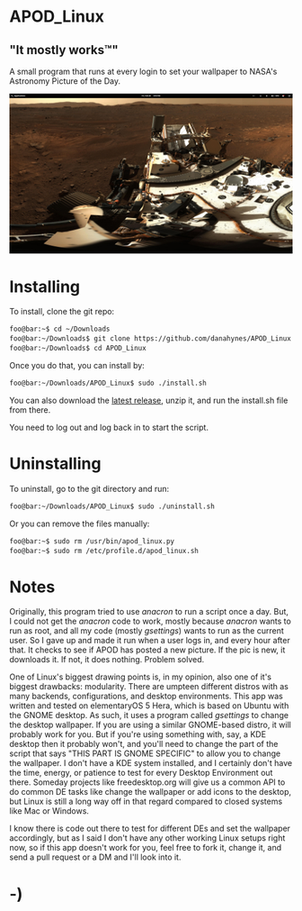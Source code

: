 <!----------------------------------------------------------------------------->
<!-- Filename: README.md                                       /          \  -->
<!-- Project : APOD_Linux                                     |     ()     | -->
<!-- Date    : 02/21/2019                                     |            | -->
<!-- Author  : Dana Hynes                                     |   \____/   | -->
<!-- License : WTFPLv2                                         \          /  -->
<!----------------------------------------------------------------------------->

# APOD_Linux
## "It mostly works™"

A small program that runs at every login to set your wallpaper to NASA's Astronomy Picture of the Day.

![](screenshot.png)

# Installing

To install, clone the git repo:
```bash
foo@bar:~$ cd ~/Downloads
foo@bar:~/Downloads$ git clone https://github.com/danahynes/APOD_Linux
foo@bar:~/Downloads$ cd APOD_Linux
```

Once you do that, you can install by:
```bash
foo@bar:~/Downloads/APOD_Linux$ sudo ./install.sh
```
You can also download the [latest release](http://github.com/danahynes/APOD_Linux/releases/latest), unzip it, and run the install.sh file from there.

You need to log out and log back in to start the script.

# Uninstalling

To uninstall, go to the git directory and run:
```bash
foo@bar:~/Downloads/APOD_Linux$ sudo ./uninstall.sh
```
Or you can remove the files manually:
```bash
foo@bar:~$ sudo rm /usr/bin/apod_linux.py
foo@bar:~$ sudo rm /etc/profile.d/apod_linux.sh
```

# Notes

Originally, this program tried to use *anacron* to run a script once a day. But, I could not get the *anacron* code to work, mostly because *anacron* wants to run as root, and all my code (mostly *gsettings*) wants to run as the current user. So I gave up and made it run when a user logs in, and every hour after that. It checks to see if APOD has posted a new picture. If the pic is new, it downloads it. If not, it does nothing. Problem solved.

One of Linux's biggest drawing points is, in my opinion, also one of it's biggest drawbacks: modularity. There are umpteen different distros with as many backends, configurations, and desktop environments. This app was written and tested on elementaryOS 5 Hera, which is based on Ubuntu with the GNOME desktop. As such, it uses a program called *gsettings* to change the desktop wallpaper. If you are using a similar GNOME-based distro, it will probably work for you. But if you're using something with, say, a KDE desktop then it probably won't, and you'll need to change the part of the script that says "THIS PART IS GNOME SPECIFIC" to allow you to change the wallpaper. I don't have a KDE system installed, and I certainly don't have the time, energy, or patience to test for every Desktop Environment out there. Someday projects like freedesktop.org will give us a common API to do common DE tasks like change the wallpaper or add icons to the desktop, but Linux is still a long way off in that regard compared to closed systems like Mac or Windows.

I know there is code out there to test for different DEs and set the wallpaper accordingly, but as I said I don't have any other working Linux setups right now, so if this app doesn't work for you, feel free to fork it, change it, and send a pull request or a DM and I'll look into it.

# -)
